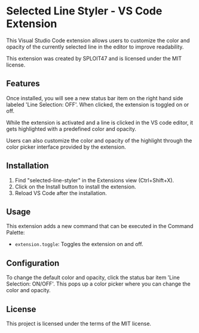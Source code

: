 # Selected Line Styler - VS Code Extension

This Visual Studio Code extension allows users to customize the color and opacity of the currently selected line in the editor to improve readability.

This extension was created by SPLOIT47 and is licensed under the MIT license.

## Features

Once installed, you will see a new status bar item on the right hand side labeled 'Line Selection: OFF'. When clicked, the extension is toggled on or off. 

While the extension is activated and a line is clicked in the VS code editor, it gets highlighted with a predefined color and opacity. 

Users can also customize the color and opacity of the highlight through the color picker interface provided by the extension.

## Installation

1. Find "selected-line-styler" in the Extensions view (Ctrl+Shift+X).
2. Click on the Install button to install the extension.
3. Reload VS Code after the installation.

## Usage

This extension adds a new command that can be executed in the Command Palette:

- `extension.toggle`: Toggles the extension on and off.

## Configuration

To change the default color and opacity, click the status bar item 'Line Selection: ON/OFF'. This pops up a color picker where you can change the color and opacity.

## License

This project is licensed under the terms of the MIT license.
